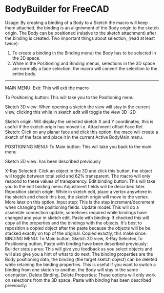# BodyBuilder for FreeCAD

Usage:
By creating a binding of a Body to a Sketch the macro will keep them attached, the binding is an aligninment of the Body origin to the sketch 
origin. The Body can be positioned (relative to the sketch attachment) after the binding is created. 
Two important things about selection, (read at least twice):
1) To create a binding in the Binding menu) the Body has to be selected in the 3D space. 
2) While in the Positioning and Binding menus, selections in the 3D space are normally a face selection, the macro will convert the selection to 
the entire body.  

----------------------------------------------------------------------------------------------------------------------------------------------------------
MAIN MENU:
Exit:
This will exit the macro

To Positioning button:
This will take you to the Positioning menu

Sketch 3D view: When opening a sketch the view will stay in the current view, clicking this while in sketch edit will toggle the view 3D -2D

Sketch origin: Will display the selected sketch X and Y coordinates, this is useful if the sketch origin has moved i.e. Attachment offset
Face Ref. Sketch: Click on any planar face and click this option, the maco will create a sketch of the face and place it in the current Active BodyMain menu.

POSITIONING MENU:
To Main button: This will take you back to the main menu

Sketch 3D view: has been described previously

X-Ray Selected:
Click an object in the 3D and click this button, the object will toggle between total solid and 62% transparent. The macro will only 
	respond to these values of transparency.
Edit binding button:
This will take you to the edit binding menu
Adjustment fields will be described later.
Reposition sketch origin: While in sketch edit, place a vertex anywhere in the sketch and check this box, the sketch origin will move to the vertex.
	More later on this option.
Input step:
This is the step increment/decrement when changing the positioning fields.
Update model:
This will do a assemble connection update, sometimes required while bindings have changed and your in sketch edit.
Paste with binding:
If checked this will copy all the properties and the bindings with the objects. It's best to reposition a copied object after the paste because 
	the objects will be be stacked exactly on top of the original. Copied exactly, this make since.
BINDING MENU:
To Main button, Sketch 3D view, X-Ray Selected,To Positioning button, Paste with binding have been described previously: 
Builder status area: This will give you feedback as you select objects and will also give you a hint of what to do next. The binding properties are
	the Body positioning data, the binding (the target sketch object) can be deleted while retaining the binding properties. This is useful if you want to 
	switch a binding from one sketch to another, the Body will stay in the same orientation.
Delete Binding, Delete Properties: These options will only work on selections from the 3D space.
Paste with binding has been described previously: 
 

